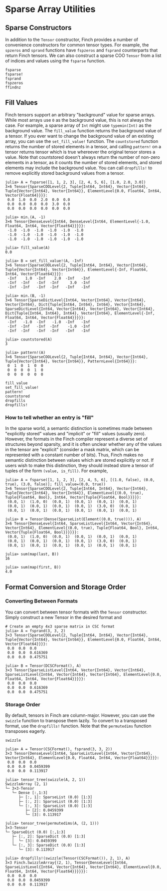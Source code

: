 # Sparse Array Utilities

## Sparse Constructors

In addition to the `Tensor` constructor, Finch provides a number of convenience
constructors for common tensor types. For example, the `spzeros` and `sprand` functions
have `fspzeros` and `fsprand` counterparts that return Finch tensors. We can also construct
a sparse COO `Tensor` from a list of indices and values using the `fsparse` function.

```@docs
fsparse
fsparse!
fsprand
fspzeros
ffindnz
```

## Fill Values

Finch tensors support an arbitrary "background" value for sparse arrays. While most arrays use `0` as the background value, this is not always the case. For example, a sparse array of `Int` might use `typemin(Int)` as the background value. The `fill_value` function returns the background value of a tensor. If you ever want to change the background value of an existing array, you can use the `set_fill_value!` function. The `countstored` function returns the number of stored elements in a tensor, and calling `pattern!` on a tensor returns tensor which is true whereever the original tensor stores a value. Note that countstored doesn't always return the number of non-zero elements in a tensor, as it counts the number of stored elements, and stored elements may include the background value. You can call `dropfills!` to remove explicitly stored background values from a tensor.

```jldoctest example1; setup = :(using Finch)
julia> A = fsparse([1, 1, 2, 3], [2, 4, 5, 6], [1.0, 2.0, 3.0])
3×6 Tensor{SparseCOOLevel{2, Tuple{Int64, Int64}, Vector{Int64}, Tuple{Vector{Int64}, Vector{Int64}}, ElementLevel{0.0, Float64, Int64, Vector{Float64}}}}:
 0.0  1.0  0.0  2.0  0.0  0.0
 0.0  0.0  0.0  0.0  3.0  0.0
 0.0  0.0  0.0  0.0  0.0  0.0

julia> min.(A, -1)
3×6 Tensor{DenseLevel{Int64, DenseLevel{Int64, ElementLevel{-1.0, Float64, Int64, Vector{Float64}}}}}:
 -1.0  -1.0  -1.0  -1.0  -1.0  -1.0
 -1.0  -1.0  -1.0  -1.0  -1.0  -1.0
 -1.0  -1.0  -1.0  -1.0  -1.0  -1.0

julia> fill_value(A)
0.0

julia> B = set_fill_value!(A, -Inf)
3×6 Tensor{SparseCOOLevel{2, Tuple{Int64, Int64}, Vector{Int64}, Tuple{Vector{Int64}, Vector{Int64}}, ElementLevel{-Inf, Float64, Int64, Vector{Float64}}}}:
 -Inf    1.0  -Inf    2.0  -Inf   -Inf
 -Inf  -Inf   -Inf  -Inf     3.0  -Inf
 -Inf  -Inf   -Inf  -Inf   -Inf   -Inf

julia> min.(B, -1)
3×6 Tensor{SparseDictLevel{Int64, Vector{Int64}, Vector{Int64}, Vector{Int64}, Dict{Tuple{Int64, Int64}, Int64}, Vector{Int64}, SparseDictLevel{Int64, Vector{Int64}, Vector{Int64}, Vector{Int64}, Dict{Tuple{Int64, Int64}, Int64}, Vector{Int64}, ElementLevel{-Inf, Float64, Int64, Vector{Float64}}}}}:
 -Inf   -1.0  -Inf   -1.0  -Inf   -Inf
 -Inf  -Inf   -Inf  -Inf    -1.0  -Inf
 -Inf  -Inf   -Inf  -Inf   -Inf   -Inf

julia> countstored(A)
3

julia> pattern!(A)
3×6 Tensor{SparseCOOLevel{2, Tuple{Int64, Int64}, Vector{Int64}, Tuple{Vector{Int64}, Vector{Int64}}, PatternLevel{Int64}}}:
 0  1  0  1  0  0
 0  0  0  0  1  0
 0  0  0  0  0  0

```

```@docs
fill_value
set_fill_value!
pattern!
countstored
dropfills
dropfills!
```

### How to tell whether an entry is "fill"

In the sparse world, a semantic distinction is sometimes made between
"explicitly stored" values and "implicit" or "fill" values (usually zero).
However, the formats in the Finch compiler represent a diverse set of structures
beyond sparsity, and it is often unclear whether any of the values in the tensor
are "explicit" (consider a mask matrix, which can be represented with a constant
number of bits). Thus, Finch makes no semantic distinction between values which
are stored explicitly or not. If users wish to make this distinction, they should
instead store a tensor of tuples of the form `(value, is_fill)`. For example,

```jldoctest example3; setup = :(using Finch)
julia> A = fsparse([1, 1, 2, 3], [2, 4, 5, 6], [(1.0, false), (0.0, true), (3.0, false)]; fill_value=(0.0, true))
3×6 Tensor{SparseCOOLevel{2, Tuple{Int64, Int64}, Vector{Int64}, Tuple{Vector{Int64}, Vector{Int64}}, ElementLevel{(0.0, true), Tuple{Float64, Bool}, Int64, Vector{Tuple{Float64, Bool}}}}}:
 (0.0, 1)  (1.0, 0)  (0.0, 1)  (0.0, 1)  (0.0, 1)  (0.0, 1)
 (0.0, 1)  (0.0, 1)  (0.0, 1)  (0.0, 1)  (3.0, 0)  (0.0, 1)
 (0.0, 1)  (0.0, 1)  (0.0, 1)  (0.0, 1)  (0.0, 1)  (0.0, 1)

julia> B = Tensor(Dense(SparseList(Element((0.0, true)))), A)
3×6 Tensor{DenseLevel{Int64, SparseListLevel{Int64, Vector{Int64}, Vector{Int64}, ElementLevel{(0.0, true), Tuple{Float64, Bool}, Int64, Vector{Tuple{Float64, Bool}}}}}}:
 (0.0, 1)  (1.0, 0)  (0.0, 1)  (0.0, 1)  (0.0, 1)  (0.0, 1)
 (0.0, 1)  (0.0, 1)  (0.0, 1)  (0.0, 1)  (3.0, 0)  (0.0, 1)
 (0.0, 1)  (0.0, 1)  (0.0, 1)  (0.0, 1)  (0.0, 1)  (0.0, 1)

julia> sum(map(last, B))
16

julia> sum(map(first, B))
4.0
```

## Format Conversion and Storage Order

### Converting Between Formats

You can convert between tensor formats with the `Tensor` constructor. Simply construct a new Tensor in the desired format and 

```jldoctest tensorformats; setup = :(using Finch)
# Create an empty 4x3 sparse matrix in CSC format
julia> A = fsprand(3, 3, 2)
3×3 Tensor{SparseCOOLevel{2, Tuple{Int64, Int64}, Vector{Int64}, Tuple{Vector{Int64}, Vector{Int64}}, ElementLevel{0.0, Float64, Int64, Vector{Float64}}}}:
 0.0  0.0  0.0
 0.0  0.0  0.616369
 0.0  0.0  0.475751

julia> B = Tensor(DCSCFormat(), A)
3×3 Tensor{SparseListLevel{Int64, Vector{Int64}, Vector{Int64}, SparseListLevel{Int64, Vector{Int64}, Vector{Int64}, ElementLevel{0.0, Float64, Int64, Vector{Float64}}}}}:
 0.0  0.0  0.0
 0.0  0.0  0.616369
 0.0  0.0  0.475751

```

### Storage Order

By default, tensors in Finch are column-major. However, you can use the
`swizzle` function to transpose them lazily. To convert to a transposed format,
use the `dropfills!` function. Note that the `permutedims` function transposes eagerly.

```@docs
swizzle
```

```jldoctest tensorformats; setup = :(using Finch)
julia> A = Tensor(CSCFormat(), fsprand(3, 3, 2))
3×3 Tensor{DenseLevel{Int64, SparseListLevel{Int64, Vector{Int64}, Vector{Int64}, ElementLevel{0.0, Float64, Int64, Vector{Float64}}}}}:
 0.0  0.0  0.0
 0.0  0.0  0.0459399
 0.0  0.0  0.113917

julia> tensor_tree(swizzle(A, 2, 1))
SwizzleArray (2, 1)
└─ 3×3-Tensor
   └─ Dense [:,1:3]
      ├─ [:, 1]: SparseList (0.0) [1:3]
      ├─ [:, 2]: SparseList (0.0) [1:3]
      └─ [:, 3]: SparseList (0.0) [1:3]
         ├─ [2]: 0.0459399
         └─ [3]: 0.113917

julia> tensor_tree(permutedims(A, (2, 1)))
3×3-Tensor
└─ SparseDict (0.0) [:,1:3]
   ├─ [:, 2]: SparseDict (0.0) [1:3]
   │  └─ [3]: 0.0459399
   └─ [:, 3]: SparseDict (0.0) [1:3]
      └─ [3]: 0.113917

julia> dropfills!(swizzle(Tensor(CSCFormat()), 2, 1), A)
3×3 Finch.SwizzleArray{(2, 1), Tensor{DenseLevel{Int64, SparseListLevel{Int64, Vector{Int64}, Vector{Int64}, ElementLevel{0.0, Float64, Int64, Vector{Float64}}}}}}:
 0.0  0.0  0.0
 0.0  0.0  0.0459399
 0.0  0.0  0.113917

```